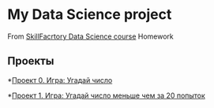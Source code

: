# My Data Science project
From [SkillFacrtory Data Science course](https://lms.skillfactory.ru/courses/course-v1:SkillFactory+DST-3.0+28FEB2021/course/)
Homework
## Проекты

*[Проект 0. Игра: Угадай число](https://github.com/Ter4ik/DS/tree/main/PROJECT/Project_0)

*[Проект 1. Игра: Угадай число меньше чем за 20 попыток](https://github.com/Ter4ik/DS/tree/main/PROJECT/Project_1)
